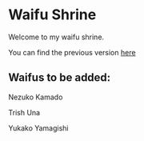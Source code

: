 # Waifu Shrine

Welcome to my waifu shrine.

You can find the previous version [here](https://github.com/LucaVHW/waifu-shrine)

## Waifus to be added:
Nezuko Kamado

Trish Una

Yukako Yamagishi
